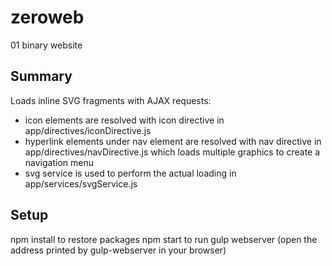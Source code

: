 # zeroweb
01 binary website

## Summary

Loads inline SVG fragments with AJAX requests:
- icon elements are resolved with icon directive in app/directives/iconDirective.js
- hyperlink elements under nav element are resolved with nav directive in app/directives/navDirective.js which loads multiple graphics to create a navigation menu
- svg service is used to perform the actual loading in app/services/svgService.js

## Setup

npm install to restore packages
npm start to run gulp webserver (open the address printed by gulp-webserver in your browser)
